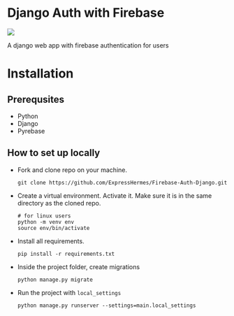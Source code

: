 # Django Auth with Firebase
![](https://img.shields.io/badge/django-3.1.3-blue?style=flat-square&logo=django)


A django web app with firebase authentication for users
 # Installation

 ## Prerequsites
 - Python 
 - Django
 - Pyrebase

 ## How to set up locally
- Fork and clone repo on your machine.
    ```
    git clone https://github.com/ExpressHermes/Firebase-Auth-Django.git
    ```

- Create a virtual environment. Activate it. Make sure it is in the same directory as the cloned repo.

    ```
    # for linux users
    python -m venv env
    source env/bin/activate 
    ```
- Install all requirements.
    ```
    pip install -r requirements.txt
    ```
- Inside the project folder, create migrations 
    ```
    python manage.py migrate
    ```
- Run the project with `local_settings`
    ```
    python manage.py runserver --settings=main.local_settings
    ```
